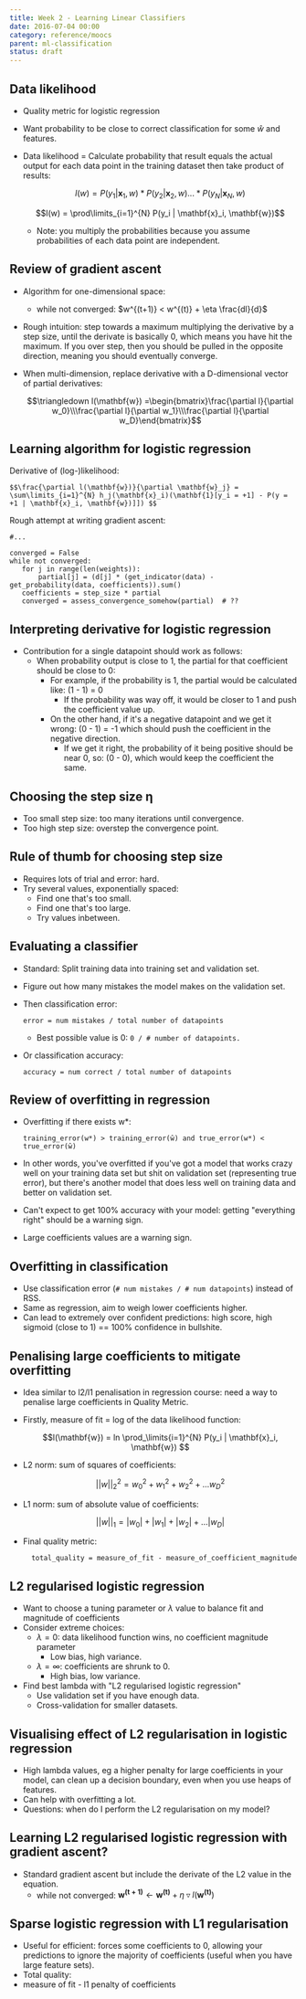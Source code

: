 ```yaml
---
title: Week 2 - Learning Linear Classifiers
date: 2016-07-04 00:00
category: reference/moocs
parent: ml-classification
status: draft
---
```


## Data likelihood

* Quality metric for logistic regression
* Want probability to be close to correct classification for some $\hat{w}$ and features.
* Data likelihood = Calculate probability that result equals the actual output for each data point in the training dataset then take product of results:

	$$l(w) = P(y_1 | \mathbf{x}_1,w) * P(y_2 | \mathbf{x}_2,w) ... * P(y_N | \mathbf{x}_N,w)$$

	$$l(w) = \prod\limits_{i=1}^{N} P(y_i | \mathbf{x}_i, \mathbf{w})$$

	* Note: you multiply the probabilities because you assume probabilities of each data point are independent.

## Review of gradient ascent

* Algorithm for one-dimensional space:
	* while not converged: $w^{(t+1)} < w^{(t)} + \eta \frac{dl}{d}$
* Rough intuition: step towards a maximum multiplying the derivative by a step size, until the derivate is basically 0, which means you have hit the maximum. If you over step, then you should be pulled in the opposite direction, meaning you should eventually converge.
* When multi-dimension, replace derivative with a D-dimensional vector of partial derivatives:

    $$\triangledown l(\mathbf{w}) =\begin{bmatrix}\frac{\partial l}{\partial w_0}\\\frac{\partial l}{\partial w_1}\\\frac{\partial l}{\partial w_D}\end{bmatrix}$$

## Learning algorithm for logistic regression

Derivative of (log-)likelihood:

    $$\frac{\partial l(\mathbf{w})}{\partial \mathbf{w}_j} = \sum\limits_{i=1}^{N} h_j(\mathbf{x}_i)(\mathbf{1}[y_i = +1] - P(y = +1 | \mathbf{x}_i, \mathbf{w})]]) $$

Rough attempt at writing gradient ascent:

    #...
    
    converged = False
    while not converged:
       for j in range(len(weights)):
           partial[j] = (d[j] * (get_indicator(data) - get_probability(data, coefficients)).sum()
       coefficients = step_size * partial
       converged = assess_convergence_somehow(partial)  # ??

## Interpreting derivative for logistic regression

* Contribution for a single datapoint should work as follows:
	* When probability output is close to 1, the partial for that coefficient should be close to 0:
		* For example, if the probability is 1, the partial would be calculated like: (1 - 1) = 0
			* If the probability was way off, it would be closer to 1 and push the coefficient value up.
		* On the other hand, if it's a negative datapoint and we get it wrong: (0 - 1) = -1 which should push the coefficient in the negative direction.
			* If we get it right, the probability of it being positive should be near 0, so: (0 - 0), which would keep the coefficient the same.

## Choosing the step size η

* Too small step size: too many iterations until convergence.
* Too high step size: overstep the convergence point.

## Rule of thumb for choosing step size

* Requires lots of trial and error: hard.
* Try several values, exponentially spaced:
	* Find one that's too small.
	* Find one that's too large.
	* Try values inbetween.

## Evaluating a classifier

* Standard: Split training data into training set and validation set.
* Figure out how many mistakes the model makes on the validation set.
* Then classification error:

      error = num mistakes / total number of datapoints

  * Best possible value is 0: `0 / # number of datapoints.`
* Or classification accuracy:

      accuracy = num correct / total number of datapoints

## Review of overfitting in regression

* Overfitting if there exists w*:

      training_error(w*) > training_error(ŵ) and true_error(w*) < true_error(ŵ)

* In other words, you've overfitted if you've got a model that works crazy well on your training data set but shit on validation set (representing true error), but there's another model that does less well on training data and better on validation set.
* Can't expect to get 100% accuracy with your model: getting "everything right" should be a warning sign.
* Large coefficients values are a warning sign.

## Overfitting in classification

* Use classification error (`# num mistakes / # num datapoints`) instead of RSS.
* Same as regression, aim to weigh lower coefficients higher.
* Can lead to extremely over confident predictions: high score, high sigmoid (close to 1) == 100% confidence in bullshite.

## Penalising large coefficients to mitigate overfitting

* Idea similar to l2/l1 penalisation in regression course: need a way to penalise large coefficients in Quality Metric.
* Firstly, measure of fit = log of the data likelihood function:

    $$l(\mathbf{w}) = ln \prod_\limits{i=1}^{N} P(y_i | \mathbf{x}_i, \mathbf{w}) $$

* L2 norm: sum of squares of coefficients:

   $$||w||_2^2 = w_0^2 + w_1^2 + w_2^2 + ... w_D^2 $$

* L1 norm: sum of absolute value of coefficients:

    $$||w||_1 = |w_0| + |w_1| + |w_2| + ... |w_D| $$

* Final quality metric:

        total_quality = measure_of_fit - measure_of_coefficient_magnitude

## L2 regularised logistic regression

* Want to choose a tuning parameter or $\lambda$ value to balance fit and magnitude of coefficients
* Consider extreme choices:
	* $\lambda = 0$: data likelihood function wins, no coefficient magnitude parameter
		* Low bias, high variance.
	* $\lambda = \infty$: coefficients are shrunk to 0.
		* High bias, low variance.
* Find best lambda with "L2 regularised logistic regression"
	* Use validation set if you have enough data.
	* Cross-validation for smaller datasets.

## Visualising effect of L2 regularisation in logistic regression

* High lambda values, eg a higher penalty for large coefficients in your model, can clean up a decision boundary, even when you use heaps of features.
* Can help with overfitting a lot.
* Questions: when do I perform the L2 regularisation on my model?

## Learning L2 regularised logistic regression with gradient ascent?

* Standard gradient ascent but include the derivate of the L2 value in the equation.
    * while not converged: $\mathbf{w^{(t+1)}} \leftarrow \mathbf{w^{(t)}} + \eta \triangledown l(\mathbf{w^{(t)}})$

## Sparse logistic regression with L1 regularisation

* Useful for efficient: forces some coefficients to 0, allowing your predictions to ignore the majority of coefficients (useful when you have large feature sets).
* Total quality:
* measure of fit - l1 penalty of coefficients
